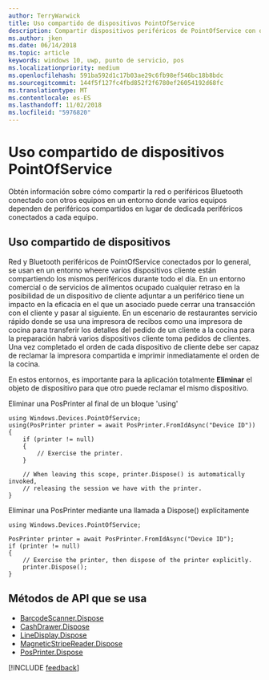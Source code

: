 ```yaml
---
author: TerryWarwick
title: Uso compartido de dispositivos PointOfService
description: Compartir dispositivos periféricos de PointOfService con otras personas
ms.author: jken
ms.date: 06/14/2018
ms.topic: article
keywords: windows 10, uwp, punto de servicio, pos
ms.localizationpriority: medium
ms.openlocfilehash: 591ba592d1c17b03ae29c6fb98ef546bc18b8bdc
ms.sourcegitcommit: 144f5f127fc4fbd852f2f6780ef26054192d68fc
ms.translationtype: MT
ms.contentlocale: es-ES
ms.lasthandoff: 11/02/2018
ms.locfileid: "5976820"
---
```

# <a name="pointofservice-device-sharing"></a>Uso compartido de dispositivos PointOfService

Obtén información sobre cómo compartir la red o periféricos Bluetooth conectado con otros equipos en un entorno donde varios equipos dependen de periféricos compartidos en lugar de dedicada periféricos conectados a cada equipo.

## <a name="device-sharing"></a>Uso compartido de dispositivos

Red y Bluetooth periféricos de PointOfService conectados por lo general, se usan en un entorno wheere varios dispositivos cliente están compartiendo los mismos periféricos durante todo el día.  En un entorno comercial o de servicios de alimentos ocupado cualquier retraso en la posibilidad de un dispositivo de cliente adjuntar a un periférico tiene un impacto en la eficacia en el que un asociado puede cerrar una transacción con el cliente y pasar al siguiente. En un escenario de restaurantes servicio rápido donde se usa una impresora de recibos como una impresora de cocina para transferir los detalles del pedido de un cliente a la cocina para la preparación habrá varios dispositivos cliente toma pedidos de clientes.  Una vez completado el orden de cada dispositivo de cliente debe ser capaz de reclamar la impresora compartida e imprimir inmediatamente el orden de la cocina.

En estos entornos, es importante para la aplicación totalmente **Eliminar** el objeto de dispositivo para que otro puede reclamar el mismo dispositivo.

Eliminar una PosPrinter al final de un bloque 'using'

```Csharp 
using Windows.Devices.PointOfService;
using(PosPrinter printer = await PosPrinter.FromIdAsync("Device ID"))
{
    if (printer != null)
    {
        // Exercise the printer.
    }

    // When leaving this scope, printer.Dispose() is automatically invoked, 
    // releasing the session we have with the printer.
}
```


Eliminar una PosPrinter mediante una llamada a Dispose() explícitamente

```Csharp 
using Windows.Devices.PointOfService;

PosPrinter printer = await PosPrinter.FromIdAsync("Device ID");
if (printer != null)
{
    // Exercise the printer, then dispose of the printer explicitly.
    printer.Dispose();
}
```

## <a name="api-methods-used"></a>Métodos de API que se usa 

+ [BarcodeScanner.Dispose](https://docs.microsoft.com/uwp/api/windows.devices.pointofservice.barcodescanner.dispose) 
+ [CashDrawer.Dispose](https://docs.microsoft.com/uwp/api/windows.devices.pointofservice.cashdrawer.dispose) 
+ [LineDisplay.Dispose](https://docs.microsoft.com/uwp/api/windows.devices.pointofservice.linedisplay.dispose) 
+ [MagneticStripeReader.Dispose](https://docs.microsoft.com/uwp/api/windows.devices.pointofservice.magneticstripereader.dispose)  
+ [PosPrinter.Dispose](https://docs.microsoft.com/uwp/api/windows.devices.pointofservice.posprinter.dispose) 


[!INCLUDE [feedback](./includes/pos-feedback.md)]
